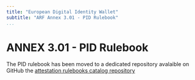 ```yaml
---
title: "European Digital Identity Wallet"
subtitle: "ARF Annex 3.01 - PID Rulebook"
...
```


# ANNEX 3.01 - PID Rulebook

The PID rulebook has been moved to a dedicated repository avalaible on GitHub
the [attestation rulebooks catalog repository](https://github.com/eu-digital-identity-wallet/eudi-doc-attestation-rulebooks-catalog/blob/main/rulebooks/pid/pid-rulebook.md)
